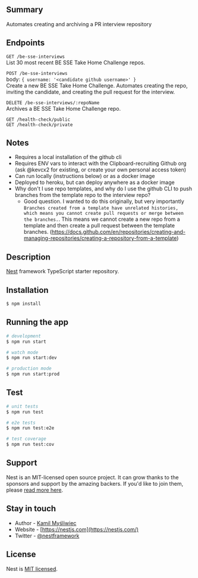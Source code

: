 ## Summary
Automates creating and archiving a PR interview repository

## Endpoints
`GET /be-sse-interviews`  
List 30 most recent BE SSE Take Home Challenge repos.

`POST /be-sse-interviews`  
body: `{ username: '<candidate github username>' }`  
Create a new BE SSE Take Home Challenge. Automates creating the repo, inviting the candidate, and creating the pull request for the interview.  

`DELETE /be-sse-interviews/:repoName`  
Archives a BE SSE Take Home Challenge repo.

`GET /health-check/public`  
`GET /health-check/private`

## Notes
- Requires a local installation of the github cli
- Requires ENV vars to interact with the Clipboard-recruiting Github org (ask @kevcx2 for existing, or create your own personal access token)
- Can run locally (instructions below) or as a docker image
- Deployed to heroku, but can deploy anywhere as a docker image
- Why don't I use repo templates, and why do I use the github CLI to push branches from the template repo to the interview repo?
    - Good question. I wanted to do this originally, but very importantly `Branches created from a template have unrelated histories, which means you cannot create pull requests or merge between the branches.`. This means we cannot create a new repo from a template and then create a pull request between the template branches. (https://docs.github.com/en/repositories/creating-and-managing-repositories/creating-a-repository-from-a-template)

## Description

[Nest](https://github.com/nestjs/nest) framework TypeScript starter repository.

## Installation

```bash
$ npm install
```

## Running the app

```bash
# development
$ npm run start

# watch mode
$ npm run start:dev

# production mode
$ npm run start:prod
```

## Test

```bash
# unit tests
$ npm run test

# e2e tests
$ npm run test:e2e

# test coverage
$ npm run test:cov
```

## Support

Nest is an MIT-licensed open source project. It can grow thanks to the sponsors and support by the amazing backers. If you'd like to join them, please [read more here](https://docs.nestjs.com/support).

## Stay in touch

- Author - [Kamil Myśliwiec](https://kamilmysliwiec.com)
- Website - [https://nestjs.com](https://nestjs.com/)
- Twitter - [@nestframework](https://twitter.com/nestframework)

## License

Nest is [MIT licensed](LICENSE).
